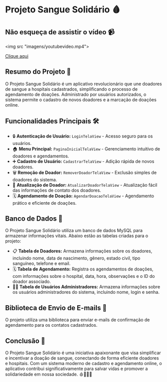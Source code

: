 # Projeto Sangue Solidário 🩸

## Não esqueça de assistir o vídeo 📹

<img src "imagens/youtubevideo.mp4">

[Clique aqui](https://www.youtube.com/watch?v=FNa8p_mEGuk&ab_channel=Vin%C3%ADciusReisd)

## Resumo do Projeto 📝

O Projeto Sangue Solidário é um aplicativo revolucionário que une doadores de sangue a hospitais cadastrados, simplificando o processo de agendamento de doações. Administrado por usuários autorizados, o sistema permite o cadastro de novos doadores e a marcação de doações online.

## Funcionalidades Principais 🛠️

- 🔒 **Autenticação de Usuário:** `LoginTelaView` - Acesso seguro para os usuários.
- 🏠 **Menu Principal:** `PaginaInicialTelaView` - Gerenciamento intuitivo de doadores e agendamentos.
- ➕ **Cadastro de Usuário:** `CadastrarTelaView` - Adição rápida de novos doadores.
- 🗑️ **Remoção de Doador:** `RemoverDoadorTelaView` - Exclusão simples de doadores do sistema.
- 🔄 **Atualização de Doador:** `AtualizarDoadorTelaView` - Atualização fácil das informações de contato dos doadores.
- 🗓️ **Agendamento de Doação:** `AgendarDoacaoTelaView` - Agendamento prático e eficiente de doações.

## Banco de Dados 💾

O Projeto Sangue Solidário utiliza um banco de dados MySQL para armazenar informações vitais. Abaixo estão as tabelas criadas para o projeto:

- 📋 **Tabela de Doadores:** Armazena informações sobre os doadores, incluindo nome, data de nascimento, gênero, estado civil, tipo sanguíneo, telefone e email.
- 🗓️ **Tabela de Agendamento:** Registra os agendamentos de doações, com informações sobre o hospital, data, hora, observações e o ID do doador associado.
- 👨‍💼 **Tabela de Usuários Administradores:** Armazena informações sobre os usuários administradores do sistema, incluindo nome, login e senha.

## Biblioteca de Envio de E-mails 📧

O projeto utiliza uma biblioteca para enviar e-mails de confirmação de agendamento para os contatos cadastrados.

## Conclusão 🎉

O Projeto Sangue Solidário é uma iniciativa apaixonante que visa simplificar e incentivar a doação de sangue, conectando de forma eficiente doadores e hospitais. Com um sistema moderno de cadastro e agendamento online, o aplicativo contribui significativamente para salvar vidas e promover a solidariedade em nossa sociedade. 🩸💉👩‍⚕️

